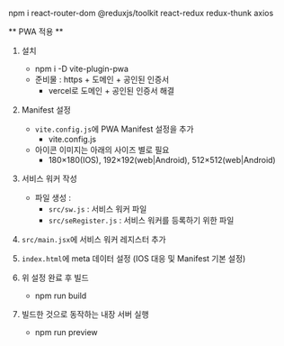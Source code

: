 npm i react-router-dom @reduxjs/toolkit react-redux redux-thunk axios

** PWA 적용 **

1. 설치 
    - npm i -D vite-plugin-pwa
    - 준비물 : https + 도메인 + 공인된 인증서
        - vercel로 도메인 + 공인된 인증서 해결

2. Manifest 설정
    - `vite.config.js`에 PWA Manifest 설정을 추가
        - vite.config.js
    - 아이콘 이미지는 아래의 사이즈 별로 필요
        - 180×180(IOS), 192×192(web|Android), 512×512(web|Android)

3. 서비스 워커 작성
    - 파일 생성 :
        - `src/sw.js` : 서비스 워커 파일
        - `src/seRegister.js` : 서비스 워커를 등록하기 위한 파일

4. `src/main.jsx`에 서비스 워커 레지스터 추가

5. `index.html`에 meta 데이터 설정 (IOS 대응 및 Manifest 기본 설정)

6. 위 설정 완료 후 빌드
    - npm run build

7. 빌드한 것으로 동작하는 내장 서버 실행
    - npm run preview